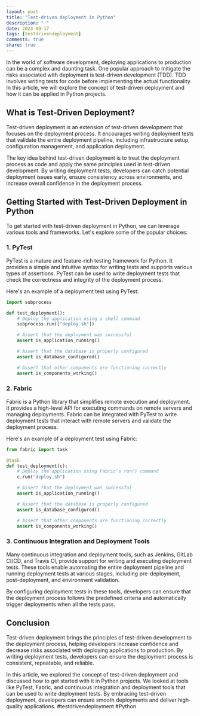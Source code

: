 ```yaml
---
layout: post
title: "Test-driven deployment in Python"
description: " "
date: 2023-09-17
tags: [testdrivendeployment]
comments: true
share: true
---
```


In the world of software development, deploying applications to production can be a complex and daunting task. One popular approach to mitigate the risks associated with deployment is test-driven development (TDD). TDD involves writing tests for code before implementing the actual functionality. In this article, we will explore the concept of test-driven deployment and how it can be applied in Python projects.

## What is Test-Driven Deployment?

Test-driven deployment is an extension of test-driven development that focuses on the deployment process. It encourages writing deployment tests that validate the entire deployment pipeline, including infrastructure setup, configuration management, and application deployment.

The key idea behind test-driven deployment is to treat the deployment process as code and apply the same principles used in test-driven development. By writing deployment tests, developers can catch potential deployment issues early, ensure consistency across environments, and increase overall confidence in the deployment process.

## Getting Started with Test-Driven Deployment in Python

To get started with test-driven deployment in Python, we can leverage various tools and frameworks. Let's explore some of the popular choices:

### 1. PyTest

PyTest is a mature and feature-rich testing framework for Python. It provides a simple and intuitive syntax for writing tests and supports various types of assertions. PyTest can be used to write deployment tests that check the correctness and integrity of the deployment process.

Here's an example of a deployment test using PyTest:

```python
import subprocess

def test_deployment():
    # Deploy the application using a shell command
    subprocess.run(["deploy.sh"])

    # Assert that the deployment was successful
    assert is_application_running()

    # Assert that the database is properly configured
    assert is_database_configured()

    # Assert that other components are functioning correctly
    assert is_components_working()
```

### 2. Fabric

Fabric is a Python library that simplifies remote execution and deployment. It provides a high-level API for executing commands on remote servers and managing deployments. Fabric can be integrated with PyTest to write deployment tests that interact with remote servers and validate the deployment process.

Here's an example of a deployment test using Fabric:

```python
from fabric import task

@task
def test_deployment(c):
    # Deploy the application using Fabric's run() command
    c.run("deploy.sh")

    # Assert that the deployment was successful
    assert is_application_running()

    # Assert that the database is properly configured
    assert is_database_configured()

    # Assert that other components are functioning correctly
    assert is_components_working()
```

### 3. Continuous Integration and Deployment Tools

Many continuous integration and deployment tools, such as Jenkins, GitLab CI/CD, and Travis CI, provide support for writing and executing deployment tests. These tools enable automating the entire deployment pipeline and running deployment tests at various stages, including pre-deployment, post-deployment, and environment validation.

By configuring deployment tests in these tools, developers can ensure that the deployment process follows the predefined criteria and automatically trigger deployments when all the tests pass.

## Conclusion

Test-driven deployment brings the principles of test-driven development to the deployment process, helping developers increase confidence and decrease risks associated with deploying applications to production. By writing deployment tests, developers can ensure the deployment process is consistent, repeatable, and reliable.

In this article, we explored the concept of test-driven deployment and discussed how to get started with it in Python projects. We looked at tools like PyTest, Fabric, and continuous integration and deployment tools that can be used to write deployment tests. By embracing test-driven deployment, developers can ensure smooth deployments and deliver high-quality applications. #testdrivendeployment #Python